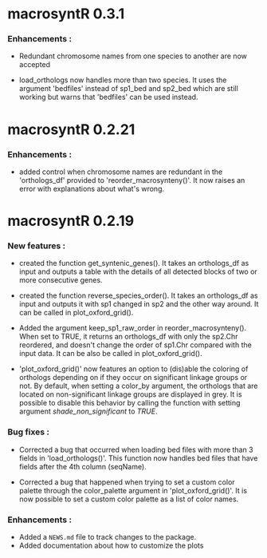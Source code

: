 # macrosyntR 0.3.1

### Enhancements :

* Redundant chromosome names from one species to another are now accepted   

* load_orthologs now handles more than two species. It uses the argument 'bedfiles' instead of sp1_bed and sp2_bed which are still working but warns that 'bedfiles' can be used instead. 

# macrosyntR 0.2.21

### Enhancements :

* added control when chromosome names are redundant in the 'orthologs_df' provided to 'reorder_macrosynteny()'.
It now raises an error with explanations about what's wrong.

# macrosyntR 0.2.19

### New features :

* created the function get_syntenic_genes(). It takes an orthologs_df as input and
outputs a table with the details of all detected blocks of two or more consecutive genes.

* created the function reverse_species_order(). It takes an orthologs_df as input and
outputs it with sp1 changed in sp2 and the other way around. It can be called in plot_oxford_grid().

* Added the argument keep_sp1_raw_order in reorder_macrosynteny(). When set to TRUE, it returns an orthologs_df with only the sp2.Chr reordered, and doesn't change the order of sp1.Chr compared with the input data. It can be also be called in plot_oxford_grid().

* 'plot_oxford_grid()' now features an option to (dis)able the coloring of orthologs depending on if they
occur on significant linkage groups or not. By default, when setting a color_by argument, the orthologs that are located on non-significant linkage groups are displayed in grey. It is possible to disable this behavior by calling the function with setting argument *shade_non_significant* to *TRUE*.


### Bug fixes :

* Corrected a bug that occurred when loading bed files with more than 3 fields in 'load_orthologs()'.
This function now handles bed files that have fields after the 4th column (seqName).   

* Corrected a bug that happened when trying to set a custom color palette through the color_palette argument in 'plot_oxford_grid()'. It is now possible to set a custom color palette as a list of color names.


### Enhancements :

* Added a `NEWS.md` file to track changes to the package.   
* Added documentation about how to customize the plots
